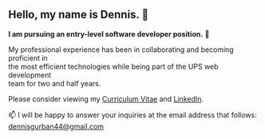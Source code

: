 ## Hello, my name is Dennis. 👋

**I am pursuing an entry-level software developer position.** 🚀

My professional experience has been in collaborating and becoming proficient in<br>
the most efficient technologies while being part of the UPS web development<br>
team for two and half years.

Please consider viewing my <a href='[https://www.linkedin.com/in/dennis-gurban/](https://github.com/gurbanoglu/gurbanoglu/blob/main/Gurban%20Dennis%20-%20Resume.pdf)'>Curriculum Vitae</a> and <a href='https://www.linkedin.com/in/dennis-gurban/'>LinkedIn</a>.

📫 I will be happy to answer your inquiries at the email address that follows:<br>
   dennisgurban44@gmail.com
<!--
**gurbanoglu/gurbanoglu** is a ✨ _special_ ✨ repository because its `README.md` (this file) appears on your GitHub profile.

Here are some ideas to get you started:

- 🔭 I’m currently working on b
- 📫 How to reach me: dennisgurban44@gmail.com
-->
